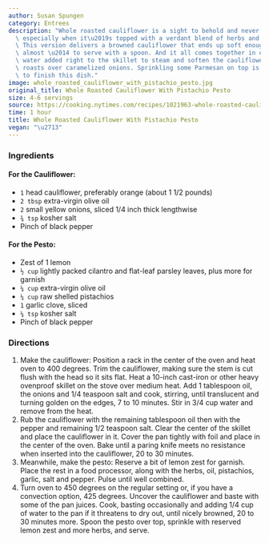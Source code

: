 ```yaml
---
author: Susan Spungen
category: Entrees
description: "Whole roasted cauliflower is a sight to behold and never fails to delight,\
  \ especially when it\u2019s topped with a verdant blend of herbs and pistachios.\
  \ This version delivers a browned cauliflower that ends up soft enough \u2014 custardy\
  \ almost \u2014 to serve with a spoon. And it all comes together in one pan, with\
  \ water added right to the skillet to steam and soften the cauliflower while it\
  \ roasts over caramelized onions. Sprinkling some Parmesan on top is a nice way\
  \ to finish this dish."
image: whole_roasted_cauliflower_with_pistachio_pesto.jpg
original_title: Whole Roasted Cauliflower With Pistachio Pesto
size: 4-6 servings
source: https://cooking.nytimes.com/recipes/1021963-whole-roasted-cauliflower-with-pistachio-pesto
time: 1 hour
title: Whole Roasted Cauliflower With Pistachio Pesto
vegan: "\u2713"
---
```

### Ingredients

#### For the Cauliflower:

* `1` head cauliflower, preferably orange (about 1 1/2 pounds)
* `2 tbsp` extra-virgin olive oil
* `2` small yellow onions, sliced 1/4 inch thick lengthwise
* `¾ tsp` kosher salt
* Pinch of black pepper

#### For the Pesto:

* Zest of 1 lemon
* `½ cup` lightly packed cilantro and flat-leaf parsley leaves, plus more for garnish
* `¼ cup` extra-virgin olive oil
* `¼ cup` raw shelled pistachios
* `1` garlic clove, sliced
* `¼ tsp` kosher salt
* Pinch of black pepper

### Directions

1. Make the cauliflower: Position a rack in the center of the oven and heat oven to 400 degrees. Trim the cauliflower, making sure the stem is cut flush with the head so it sits flat. Heat a 10-inch cast-iron or other heavy ovenproof skillet on the stove over medium heat. Add 1 tablespoon oil, the onions and 1/4 teaspoon salt and cook, stirring, until translucent and turning golden on the edges, 7 to 10 minutes. Stir in 3/4 cup water and remove from the heat.
2. Rub the cauliflower with the remaining tablespoon oil then with the pepper and remaining 1/2 teaspoon salt. Clear the center of the skillet and place the cauliflower in it. Cover the pan tightly with foil and place in the center of the oven. Bake until a paring knife meets no resistance when inserted into the cauliflower, 20 to 30 minutes.
3. Meanwhile, make the pesto: Reserve a bit of lemon zest for garnish. Place the rest in a food processor, along with the herbs, oil, pistachios, garlic, salt and pepper. Pulse until well combined.
4. Turn oven to 450 degrees on the regular setting or, if you have a convection option, 425 degrees. Uncover the cauliflower and baste with some of the pan juices. Cook, basting occasionally and adding 1/4 cup of water to the pan if it threatens to dry out, until nicely browned, 20 to 30 minutes more. Spoon the pesto over top, sprinkle with reserved lemon zest and more herbs, and serve.